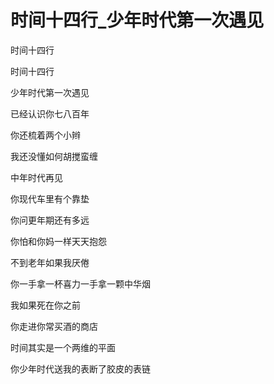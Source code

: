 # 时间十四行_少年时代第一次遇见

时间十四行

时间十四行

少年时代第一次遇见

已经认识你七八百年

你还梳着两个小辫

我还没懂如何胡搅蛮缠

中年时代再见

你现代车里有个靠垫

你问更年期还有多远

你怕和你妈一样天天抱怨

不到老年如果我厌倦

你一手拿一杯喜力一手拿一颗中华烟

我如果死在你之前

你走进你常买酒的商店

时间其实是一个两维的平面

你少年时代送我的表断了胶皮的表链